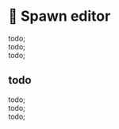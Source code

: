 # 🔨 Spawn editor

todo; <br/>
todo; <br/>
todo; <br/>

## todo

todo; <br/>
todo; <br/>
todo; <br/>
